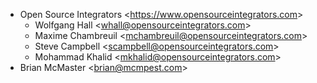 - Open Source Integrators \<<https://www.opensourceintegrators.com>\>
  - Wolfgang Hall \<<whall@opensourceintegrators.com>\>
  - Maxime Chambreuil \<<mchambreuil@opensourceintegrators.com>\>
  - Steve Campbell \<<scampbell@opensourceintegrators.com>\>
  - Mohammad Khalid \<<mkhalid@opensourceintegrators.com>\>
- Brian McMaster \<<brian@mcmpest.com>\>
